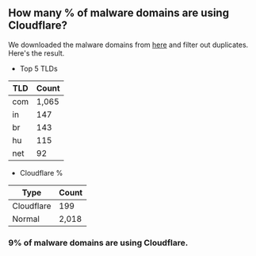 ## How many % of malware domains are using Cloudflare?


We downloaded the malware domains from [here](https://urlhaus.abuse.ch) and filter out duplicates.
Here's the result.


[//]: # (start replacement)


- Top 5 TLDs

| TLD | Count |
| --- | --- |
| com | 1,065 |
| in | 147 |
| br | 143 |
| hu | 115 |
| net | 92 |


- Cloudflare %

| Type | Count |
| --- | --- |
| Cloudflare | 199 |
| Normal | 2,018 |


### 9% of malware domains are using Cloudflare.